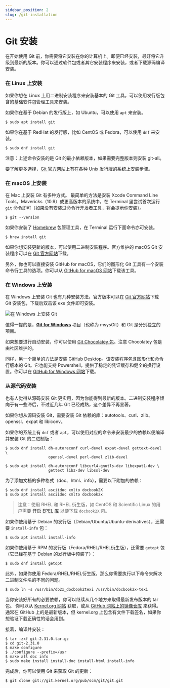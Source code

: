 ```yaml
---
sidebar_position: 2
slug: /git-installation
---
```


# Git 安装



在开始使用 Git 前，你需要将它安装在你的计算机上。即便已经安装，最好将它升级到最新的版本。你可以通过软件包或者其它安装程序来安装，或者下载源码编译安装。

### 在 Linux 上安装

如果你想在 Linux 上用二进制安装程序来安装基本的 Git 工具，可以使用发行版包含的基础软件包管理工具来安装。 

如果你在基于 Debian 的发行版上，如 Ubuntu，可以使用 `apt` 来安装。

```shell
$ sudo apt install git
```

如果你在基于 RedHat 的发行版，比如 CentOS 或 Fedora，可以使用 `dnf` 来安装。

```shell
$ sudo dnf install git
```

注意：上述命令安装的是 Git 的最小依赖版本，如果需要完整版本则安装 git-all。

要了解更多选择，[Git 官方网站](https://git-scm.com/download/linux)上有在各种 Unix 发行版的系统上安装步骤。

### 在 macOS 上安装

在 Mac 上安装 Git 有多种方式。 最简单的方法是安装 Xcode Command Line Tools。Mavericks（10.9）或更高版本的系统中，在 Terminal 里尝试首次运行 `git` 命令即可（如果没有安装过命令行开发者工具，将会提示你安装）。

```shell
$ git --version
```

如果你安装了 [Homebrew](https://brew.sh) 包管理工具，在 Terminal 运行下面命令亦可安装。

```shell
$ brew install git
```

如果你想安装更新的版本，可以使用二进制安装程序。官方维护的 macOS Git 安装程序可以在 [Git 官方网站](https://git-scm.com/download/mac)下载。

另外，你也可以直接安装 GitHub for macOS，它们的图形化 Git 工具有一个安装命令行工具的选项。你可以从 [GitHub for macOS 网站](https://mac.github.com)下载该工具。

### 在 Windows 上安装

在 Windows 上安装 Git 也有几种安装方法。官方版本可以在 [Git 官方网站](https://git-scm.com/download/win)下载 Git 安装包，下载后双击该 exe 文件即可安装。

![在 Windows 上安装 Git](https://static.getiot.tech/git-install-windows.png#center-500)

值得一提的是，[**Git for Windows**](https://gitforwindows.org/) 项目（也称为 msysGit）和 Git 是分别独立的项目。

如果想要进行自动安装，你可以使用 [Git Chocolatey 包](https://chocolatey.org/packages/git)。注意 Chocolatey 包是由社区维护的。

同样，另一个简单的方法是安装 GitHub Desktop。该安装程序包含图形化和命令行版本的 Git。它也能支持 Powershell，提供了稳定的凭证缓存和健全的换行设置。你可以在 [GitHub for Windows 网站](https://desktop.github.com)下载。

### 从源代码安装

也有人觉得从源码安装 Git 更实用，因为你能得到最新的版本。二进制安装程序倾向于有一些滞后，不过近几年 Git 已经成熟，这个差异不再显著。

如果你想从源码安装 Git，需要安装 Git 依赖的库：autotools、curl、zlib、openssl、expat 和 libiconv。

如果你的系统上有 `dnf` 或者 `apt`，可以使用对应的命令来安装最少的依赖以便编译并安装 Git 的二进制版：

```shell
$ sudo dnf install dh-autoreconf curl-devel expat-devel gettext-devel \
                   openssl-devel perl-devel zlib-devel
```

```shell
$ sudo apt install dh-autoreconf libcurl4-gnutls-dev libexpat1-dev \
                   gettext libz-dev libssl-dev
```

为了添加文档的多种格式（doc、html、info），需要以下附加的依赖：

```shell
$ sudo dnf install asciidoc xmlto docbook2X
$ sudo apt install asciidoc xmlto docbook2x
```

> 注意：使用 RHEL 和 RHEL 衍生版，如 CentOS 和 Scientific Linux 的用户需要 [开启 EPEL 库](https://fedoraproject.org/wiki/EPEL#How_can_I_use_these_extra_packages.3F) 以便下载 `docbook2X` 包。

如果你使用基于 Debian 的发行版（Debian/Ubuntu/Ubuntu-derivatives），还需要 `install-info` 包：

```shell
$ sudo apt install install-info
```

如果你使用基于 RPM 的发行版（Fedora/RHEL/RHEL衍生版），还需要 `getopt` 包 （它已经在基于 Debian 的发行版中预装了）：

```shell
$ sudo dnf install getopt
```

此外，如果你使用 Fedora/RHEL/RHEL衍生版，那么你需要执行以下命令来解决二进制文件名的不同的问题。

```shell
$ sudo ln -s /usr/bin/db2x_docbook2texi /usr/bin/docbook2x-texi
```

当你安装好所有的必要依赖，你可以继续从几个地方来取得最新发布版本的 tar 包。 你可以从 [Kernel.org 网站](https://www.kernel.org/pub/software/scm/git) 获取，或从 [GitHub 网站上的镜像仓库](https://github.com/git/git) 来获得。通常在 GitHub 上的是最新版本，但 kernel.org 上包含有文件下载签名，如果你想验证下载正确性的话会用到。

接着，编译并安装：

```shell
$ tar -zxf git-2.31.0.tar.gz
$ cd git-2.31.0
$ make configure
$ ./configure --prefix=/usr
$ make all doc info
$ sudo make install install-doc install-html install-info
```

完成后，你可以使用 Git 来获取 Git 的更新：

```shell
$ git clone git://git.kernel.org/pub/scm/git/git.git
```


